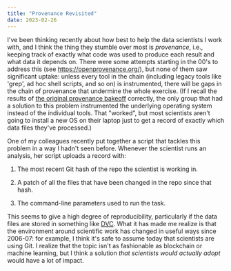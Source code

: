 ```yaml
---
title: "Provenance Revisited"
date: 2023-02-26
---
```


I've been thinking recently about how best to help the data scientists I work with,
and I think the thing they stumble over most is *provenance*,
i.e.,
keeping track of exactly what code was used to produce each result and what data it depends on.
There were some attempts starting in the 00's to address this (see <https://openprovenance.org/>),
but none of them saw significant uptake:
unless every tool in the chain (including legacy tools like 'grep', ad hoc shell scripts, and so on) is instrumented,
there will be gaps in the chain of provenance that undermine the whole exercise.
(If I recall the results of
[the original provenance bakeoff](https://onlinelibrary.wiley.com/doi/10.1002/cpe.1233) correctly,
the only group that had a solution to this problem
instrumented the underlying operating system instead of the individual tools.
That "worked",
but most scientists aren't going to install a new OS on their laptop
just to get a record of exactly which data files they've processed.)

One of my colleagues recently put together a script that tackles this problem in a way I hadn't seen before.
Whenever the scientist runs an analysis, her script uploads a record with:

1. The most recent Git hash of the repo the scientist is working in.

2. A patch of all the files that have been changed in the repo since that hash.

3. The command-line parameters used to run the task.

This seems to give a high degree of reproducibility,
particularly if the data files are stored in something like [DVC](https://dvc.org/).
What it has made me realize is that
the environment around scientific work has changed in useful ways since 2006-07:
for example,
I think it's safe to assume today that scientists are using Git.
I realize that the topic isn't as fashionable as blockchain or machine learning,
but I think a solution *that scientists would actually adopt*
would have a lot of impact.
